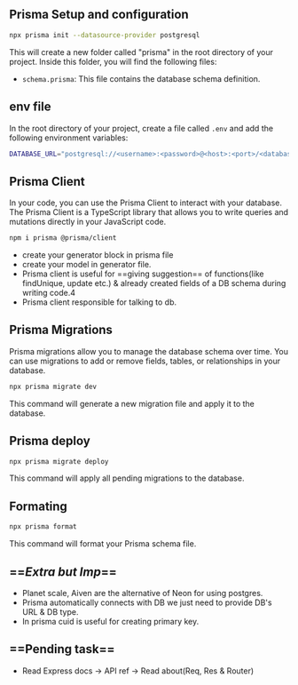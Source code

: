 ## Prisma Setup and configuration

```bash
npx prisma init --datasource-provider postgresql
```

This will create a new folder called "prisma" in the root directory of your project. Inside this folder, you will find the following files:

- `schema.prisma`: This file contains the database schema definition.

## env file

In the root directory of your project, create a file called `.env` and add the following environment variables:

```bash
DATABASE_URL="postgresql://<username>:<password>@<host>:<port>/<database>"
```

## Prisma Client

In your code, you can use the Prisma Client to interact with your database. The Prisma Client is a TypeScript library that allows you to write queries and mutations directly in your JavaScript code.

```bash
npm i prisma @prisma/client
```

- create your generator block in prisma file
- create your model in generator file.
- Prisma client is useful for ==giving suggestion== of functions(like findUnique, update etc.) & already created fields of a DB schema during writing code.4
- Prisma client responsible for talking to db.

## Prisma Migrations

Prisma migrations allow you to manage the database schema over time. You can use migrations to add or remove fields, tables, or relationships in your database.

```bash
npx prisma migrate dev
```

This command will generate a new migration file and apply it to the database.

## Prisma deploy

```bash
npx prisma migrate deploy
```

This command will apply all pending migrations to the database.

## Formating

```bash
npx prisma format
```

This command will format your Prisma schema file.

## ==*Extra but Imp*==
- Planet scale, Aiven are the alternative of Neon for using postgres.
- Prisma automatically connects with DB we just need to provide DB's URL & DB type.
- In prisma cuid is useful for creating primary key.

## ==Pending task==
- Read Express docs -> API ref -> Read about(Req, Res & Router)